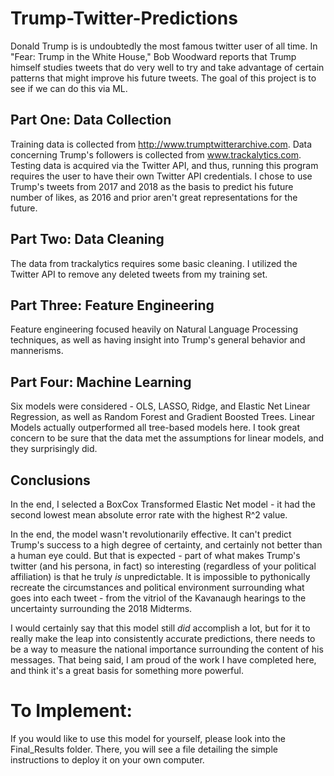 # Trump-Twitter-Predictions

Donald Trump is is undoubtedly the most famous twitter user of all time. In "Fear: Trump in the White House," Bob Woodward reports that Trump himself studies tweets that do very well to try and take advantage of certain patterns that might improve his future tweets. The goal of this project is to see if we can do this via ML. 

## Part One: Data Collection 

Training data is collected from http://www.trumptwitterarchive.com. Data concerning Trump's followers is collected from www.trackalytics.com. Testing data is acquired via the Twitter API, and thus, running this program requires the user to have their own Twitter API credentials. I chose to use Trump's tweets from 2017 and 2018 as the basis to predict his future number of likes, as 2016 and prior aren't great representations for the future. 

## Part Two: Data Cleaning
The data from trackalytics requires some basic cleaning. I utilized the Twitter API to remove any deleted tweets from my training set. 

## Part Three: Feature Engineering
Feature engineering focused heavily on Natural Language Processing techniques, as well as having insight into Trump's general behavior and mannerisms. 

## Part Four: Machine Learning
Six models were considered - OLS, LASSO, Ridge, and Elastic Net Linear Regression, as well as Random Forest and Gradient Boosted Trees. Linear Models actually outperformed all tree-based models here. I took great concern to be sure that the data met the assumptions for linear models, and they surprisingly did. 

## Conclusions
In the end, I selected a BoxCox Transformed Elastic Net model - it had the second lowest mean absolute error rate with the highest R^2 value. 

In the end, the model wasn't revolutionarily effective. It can't predict Trump's success to a high degree of certainty, and certainly not better than a human eye could. But that is expected - part of what makes Trump's twitter (and his persona, in fact) so interesting (regardless of your political affiliation) is that he truly *is* unpredictable. It is impossible to pythonically recreate the circumstances and political environment surrounding what goes into each tweet - from the vitriol of the Kavanaugh hearings to the uncertainty surrounding the 2018 Midterms. 

I would certainly say that this model still *did* accomplish a lot, but for it to really make the leap into consistently accurate predictions, there needs to be a way to measure the national importance surrounding the content of his messages. That being said, I am proud of the work I have completed here, and think it's a great basis for something more powerful. 

# To Implement: 
If you would like to use this model for yourself, please look into the Final_Results folder. There, you will see a file detailing the simple instructions to deploy it on your own computer. 


